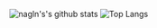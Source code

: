 ![nagln's's github stats](https://github-readme-stats.vercel.app/api?username=laxminagln&count_private=true&show_icons=true&hide_title=true&theme=merko)
![Top Langs](https://github-readme-stats.vercel.app/api/top-langs/?username=laxminagln&layout=compact&theme=onedark)


